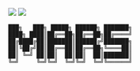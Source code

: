 [![](https://img.shields.io/badge/License-Mozilla%20Public%20License%202.0-%232fe8c3)](https://www.mozilla.org/en-US/MPL/2.0/)
[![](https://img.shields.io/badge/BLOG-OFFSAYING-%23d40749)](offsaying.github.io)
```
███╗   ███╗ █████╗ ██████╗ ███████╗
████╗ ████║██╔══██╗██╔══██╗██╔════╝
██╔████╔██║███████║██████╔╝███████╗
██║╚██╔╝██║██╔══██║██╔══██╗╚════██║
██║ ╚═╝ ██║██║  ██║██║  ██║███████║
╚═╝     ╚═╝╚═╝  ╚═╝╚═╝  ╚═╝╚══════╝
```
                       
